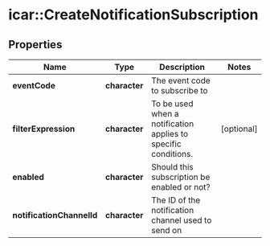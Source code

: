 # icar::CreateNotificationSubscription


## Properties

Name | Type | Description | Notes
------------ | ------------- | ------------- | -------------
**eventCode** | **character** | The event code to subscribe to | 
**filterExpression** | **character** | To be used when a notification applies to specific conditions. | [optional] 
**enabled** | **character** | Should this subscription be enabled or not? | 
**notificationChannelId** | **character** | The ID of the notification channel used to send on | 



